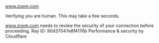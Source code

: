 www.zoom.com

Verifying you are human. This may take a few seconds.

www.zoom.com needs to review the security of your connection before proceeding.
Ray ID: 90d37047e8f4176b
Performance & security by Cloudflare